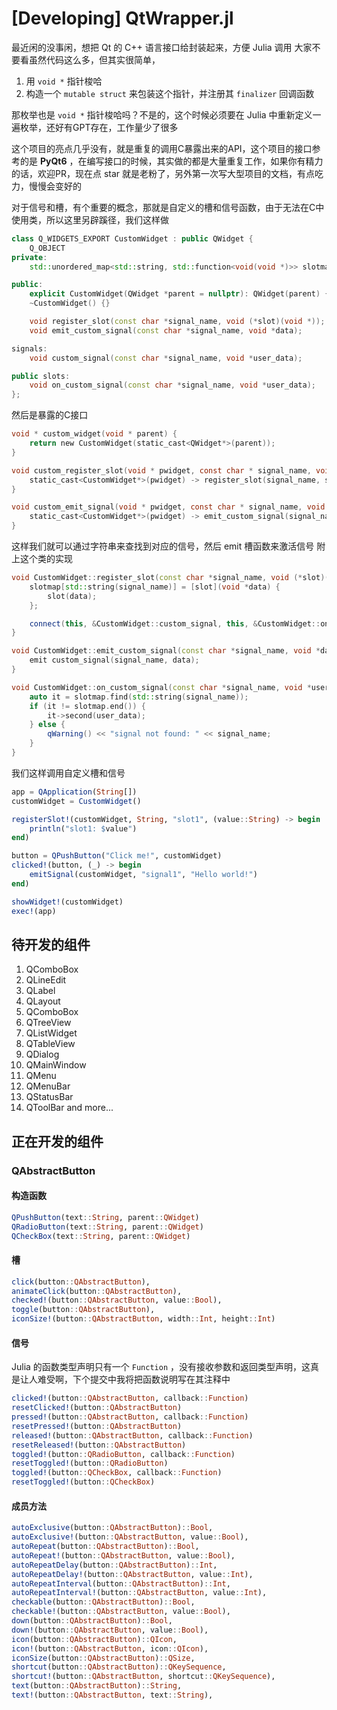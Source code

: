 # [Developing] QtWrapper.jl
最近闲的没事闲，想把 Qt 的 C++ 语言接口给封装起来，方便 Julia 调用
大家不要看虽然代码这么多，但其实很简单，

1. 用 `void *` 指针梭哈
2. 构造一个 `mutable struct` 来包装这个指针，并注册其 `finalizer` 回调函数

那枚举也是 `void *` 指针梭哈吗？不是的，这个时候必须要在 Julia 中重新定义一遍枚举，还好有GPT存在，工作量少了很多

这个项目的亮点几乎没有，就是重复的调用C暴露出来的API，这个项目的接口参考的是 **PyQt6** ，在编写接口的时候，其实做的都是大量重复工作，如果你有精力的话，欢迎PR，现在点 star 就是老粉了，另外第一次写大型项目的文档，有点吃力，慢慢会变好的

对于信号和槽，有个重要的概念，那就是自定义的槽和信号函数，由于无法在C中使用类，所以这里另辟蹊径，我们这样做

```c++
class Q_WIDGETS_EXPORT CustomWidget : public QWidget {
    Q_OBJECT
private:
    std::unordered_map<std::string, std::function<void(void *)>> slotmap;

public:
    explicit CustomWidget(QWidget *parent = nullptr): QWidget(parent) {}
    ~CustomWidget() {} 

    void register_slot(const char *signal_name, void (*slot)(void *));
    void emit_custom_signal(const char *signal_name, void *data);

signals:
    void custom_signal(const char *signal_name, void *user_data);

public slots:
    void on_custom_signal(const char *signal_name, void *user_data);
};
```

然后是暴露的C接口
```c
void * custom_widget(void * parent) {
    return new CustomWidget(static_cast<QWidget*>(parent));
}

void custom_register_slot(void * pwidget, const char * signal_name, void (*slot)(void *)) {
    static_cast<CustomWidget*>(pwidget) -> register_slot(signal_name, slot);
}

void custom_emit_signal(void * pwidget, const char * signal_name, void * user_data) {
    static_cast<CustomWidget*>(pwidget) -> emit_custom_signal(signal_name, user_data);
}
```

这样我们就可以通过字符串来查找到对应的信号，然后 emit 槽函数来激活信号
附上这个类的实现

```c++
void CustomWidget::register_slot(const char *signal_name, void (*slot)(void *)) {
    slotmap[std::string(signal_name)] = [slot](void *data) {
        slot(data);
    };

    connect(this, &CustomWidget::custom_signal, this, &CustomWidget::on_custom_signal);
}

void CustomWidget::emit_custom_signal(const char *signal_name, void *data) {
    emit custom_signal(signal_name, data);
}

void CustomWidget::on_custom_signal(const char *signal_name, void *user_data) {
    auto it = slotmap.find(std::string(signal_name));
    if (it != slotmap.end()) {
        it->second(user_data);
    } else {
        qWarning() << "signal not found: " << signal_name;
    }
}
```

我们这样调用自定义槽和信号

```julia
app = QApplication(String[])
customWidget = CustomWidget()

registerSlot!(customWidget, String, "slot1", (value::String) -> begin
    println("slot1: $value")
end)

button = QPushButton("Click me!", customWidget)
clicked!(button, (_) -> begin
    emitSignal(customWidget, "signal1", "Hello world!")
end)

showWidget!(customWidget)
exec!(app)
```

## 待开发的组件

1. QComboBox
2. QLineEdit
3. QLabel
4. QLayout
5. QComboBox
6. QTreeView
7. QListWidget
8. QTableView
9. QDialog
10. QMainWindow
11. QMenu
12. QMenuBar
13. QStatusBar
14. QToolBar
and more...

## 正在开发的组件

### QAbstractButton

#### 构造函数

```julia
QPushButton(text::String, parent::QWidget)
QRadioButton(text::String, parent::QWidget)
QCheckBox(text::String, parent::QWidget)
```

#### 槽

```julia
click(button::QAbstractButton),
animateClick(button::QAbstractButton),
checked!(button::QAbstractButton, value::Bool),
toggle(button::QAbstractButton),
iconSize!(button::QAbstractButton, width::Int, height::Int)
```

#### 信号

Julia 的函数类型声明只有一个 `Function` ，没有接收参数和返回类型声明，这真是让人难受啊，下个提交中我将把函数说明写在其注释中

```julia
clicked!(button::QAbstractButton, callback::Function)
resetClicked!(button::QAbstractButton)
pressed!(button::QAbstractButton, callback::Function)
resetPressed!(button::QAbstractButton)
released!(button::QAbstractButton, callback::Function)
resetReleased!(button::QAbstractButton)
toggled!(button::QRadioButton, callback::Function)
resetToggled!(button::QRadioButton)
toggled!(button::QCheckBox, callback::Function)
resetToggled!(button::QCheckBox)
```

#### 成员方法

```julia
autoExclusive(button::QAbstractButton)::Bool,
autoExclusive!(button::QAbstractButton, value::Bool),
autoRepeat(button::QAbstractButton)::Bool,
autoRepeat!(button::QAbstractButton, value::Bool),
autoRepeatDelay(button::QAbstractButton)::Int,
autoRepeatDelay!(button::QAbstractButton, value::Int),
autoRepeatInterval(button::QAbstractButton)::Int,
autoRepeatInterval!(button::QAbstractButton, value::Int),
checkable(button::QAbstractButton)::Bool,
checkable!(button::QAbstractButton, value::Bool),
down(button::QAbstractButton)::Bool,
down!(button::QAbstractButton, value::Bool),
icon(button::QAbstractButton)::QIcon,
icon!(button::QAbstractButton, icon::QIcon),
iconSize(button::QAbstractButton)::QSize,
shortcut(button::QAbstractButton)::QKeySequence,
shortcut!(button::QAbstractButton, shortcut::QKeySequence),
text(button::QAbstractButton)::String,
text!(button::QAbstractButton, text::String),
```